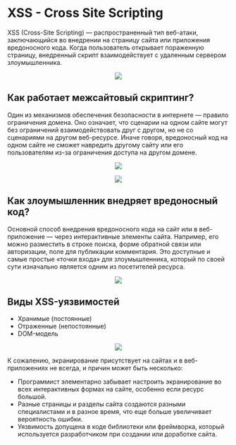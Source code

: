 # XSS - Cross Site Scripting

XSS (Cross-Site Scripting) — распространенный тип веб-атаки, заключающийся во внедрении на страницу сайта или приложения вредоносного кода. Когда пользователь открывает пораженную страницу, внедренный скрипт взаимодействует с удаленным сервером злоумышленника.

<p align="center">
    <img align="center" src="https://telegra.ph/file/1eab5f67504a6d9039ee9.png">
</p>

## Как работает межсайтовый скриптинг?
Один из механизмов обеспечения безопасности в интернете — правило ограничения домена. Оно означает, что сценарии на одном сайте могут без ограничений взаимодействовать друг с другом, но не со сценариями на другом веб-ресурсе. Иначе говоря, вредоносный код на одном сайте не сможет навредить другому сайту или его пользователям из-за ограничения доступа на другом домене.

<p align="center">
    <img align="center" src="https://telegra.ph/file/7b41927458cd3d4677a42.png">
</p>
<p align="center">
    <img align="center" src="https://telegra.ph/file/ab130bdf1b146e2fac5d5.png">
</p>

## Как злоумышленник внедряет вредоносный код?
Основной способ внедрения вредоносного кода на сайт или в веб-приложение — через интерактивные элементы сайта. Например, его можно разместить в строке поиска, форме обратной связи или авторизации, поле для публикации комментария. Это доступные и самые простые «точки входа» для злоумышленника, который по своей сути изначально является одним из посетителей ресурса.

<p align="center">
    <img align="center" src="https://telegra.ph/file/5264f485ba4297faf6794.png">
</p>

## Виды XSS-уязвимостей
* Хранимые (постоянные)
* Отраженные (непостоянные)
* DOM-модель

<p align="center">
    <img align="center" src="https://telegra.ph/file/c1167f59a798aa4bb68bf.png">
</p>

К сожалению, экранирование присутствует на сайтах и в веб-приложениях не всегда, и причин может быть несколько:

* Программист элементарно забывает настроить экранирование во всех интерактивных формах на сайте, особенно если ресурс большой.
* Разные страницы и разделы сайта создаются разными специалистами и в разное время, что еще больше увеличивает вероятность ошибки.
* Уязвимость допущена в коде библиотеки или фреймворка, который используется разработчиком при создании или доработке сайта.